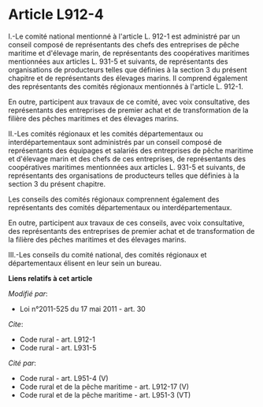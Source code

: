 # Article L912-4

I.-Le comité national mentionné à l'article L. 912-1 est administré par un conseil composé de représentants des chefs des
entreprises de pêche maritime et d'élevage marin, de représentants des coopératives maritimes mentionnées aux articles L.
931-5 et suivants, de représentants des organisations de producteurs telles que définies à la section 3 du présent chapitre
et de représentants des élevages marins. Il comprend également des représentants des comités régionaux mentionnés à l'article
L. 912-1. 

En outre, participent aux travaux de ce comité, avec voix consultative, des représentants des entreprises de premier achat et
de transformation de la filière des pêches maritimes et des élevages marins. 

II.-Les comités régionaux et les comités départementaux ou interdépartementaux sont administrés par un conseil composé de
représentants des équipages et salariés des entreprises de pêche maritime et d'élevage marin et des chefs de ces entreprises,
de représentants des coopératives maritimes mentionnées aux articles L. 931-5 et suivants, de représentants des organisations
de producteurs telles que définies à la section 3 du présent chapitre. 

Les conseils des comités régionaux comprennent également des représentants des comités départementaux ou
interdépartementaux. 

En outre, participent aux travaux de ces conseils, avec voix consultative, des représentants des entreprises de premier achat
et de transformation de la filière des pêches maritimes et des élevages marins. 

III.-Les conseils du comité national, des comités régionaux et départementaux élisent en leur sein un bureau.

**Liens relatifs à cet article**

_Modifié par_:

  - Loi n°2011-525 du 17 mai 2011 - art. 30

_Cite_:

  - Code rural - art. L912-1
  - Code rural - art. L931-5

_Cité par_:

  - Code rural - art. L951-4 (V)
  - Code rural et  de la pêche maritime - art. L912-17 (V)
  - Code rural et de la pêche maritime - art. L951-3 (VT)
